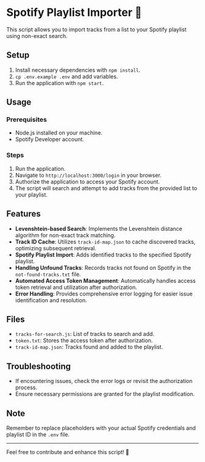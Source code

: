 # Spotify Playlist Importer 🎵

This script allows you to import tracks from a list to your Spotify playlist using non-exact search.

## Setup

1. Install necessary dependencies with `npm install`.
2. `cp .env.example .env` and add variables.
3. Run the application with `npm start`.

## Usage

### Prerequisites
- Node.js installed on your machine.
- Spotify Developer account.

### Steps
1. Run the application.
2. Navigate to `http://localhost:3000/login` in your browser.
3. Authorize the application to access your Spotify account.
4. The script will search and attempt to add tracks from the provided list to your playlist.

## Features

- **Levenshtein-based Search**: Implements the Levenshtein distance algorithm for non-exact track matching.
- **Track ID Cache**: Utilizes `track-id-map.json` to cache discovered tracks, optimizing subsequent retrieval.
- **Spotify Playlist Import**: Adds identified tracks to the specified Spotify playlist.
- **Handling Unfound Tracks**: Records tracks not found on Spotify in the `not-found-tracks.txt` file.
- **Automated Access Token Management**: Automatically handles access token retrieval and utilization after authorization.
- **Error Handling**: Provides comprehensive error logging for easier issue identification and resolution.

## Files

- `tracks-for-search.js`: List of tracks to search and add.
- `token.txt`: Stores the access token after authorization.
- `track-id-map.json`: Tracks found and added to the playlist.


## Troubleshooting

- If encountering issues, check the error logs or revisit the authorization process.
- Ensure necessary permissions are granted for the playlist modification.

## Note

Remember to replace placeholders with your actual Spotify credentials and playlist ID in the `.env` file.

---

Feel free to contribute and enhance this script! 🚀

